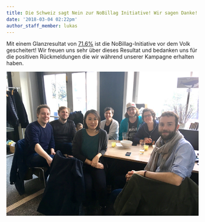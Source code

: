 ```yaml
---
title: Die Schweiz sagt Nein zur NoBillag Initiative! Wir sagen Danke!
date: '2018-03-04 02:22pm'
author_staff_member: lukas
---
```

Mit einem Glanzresultat von [71.6%](https://www.bk.admin.ch/ch/d/pore/va/20180304/det617.html) ist die NoBillag-Initiative vor dem Volk gescheitert! Wir freuen uns sehr über dieses Resultat und bedanken uns für die positiven Rückmeldungen die wir während unserer Kampagne erhalten haben.

![](/images/vrl_team.jpg)
